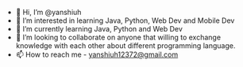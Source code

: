 - 👋 Hi, I’m @yanshiuh
- 👀 I’m interested in learning Java, Python, Web Dev and Mobile Dev
- 🌱 I’m currently learning Java, Python and Web Dev
- 💞️ I’m looking to collaborate on anyone that willing to exchange knowledge with each other about different programming language.
- 📫 How to reach me - yanshiuh12372@gmail.com

<!---
yanshiuh/yanshiuh is a ✨ special ✨ repository because its `README.md` (this file) appears on your GitHub profile.
You can click the Preview link to take a look at your changes.
--->
